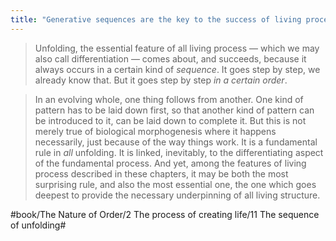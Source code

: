 ```yaml
---
title: "Generative sequences are the key to the success of living process whenever complex structure is being formed"
---
```


> Unfolding, the essential feature of all living process — which we may also call differentiation — comes about, and succeeds, because it always occurs in a certain kind of *sequence*. It goes step by step, we already know that. But it goes step by step *in a certain order*.  

> In an evolving whole, one thing follows from another. One kind of pattern has to be laid down first, so that another kind of pattern can be introduced to it, can be laid down to complete it. But this is not merely true of biological morphogenesis where it happens necessarily, just because of the way things work. It is a fundamental rule in *all* unfolding. It is linked, inevitably, to the differentiating aspect of the fundamental process. And yet, among the features of living process described in these chapters, it may be both the most surprising rule, and also the most essential one, the one which goes deepest to provide the necessary underpinning of all living structure.  

#book/The Nature of Order/2 The process of creating life/11 The sequence of unfolding#